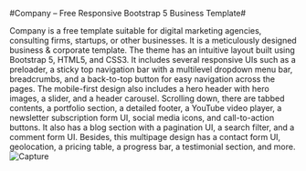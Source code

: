 #Company – Free Responsive Bootstrap 5 Business Template#

Company is a free template suitable for digital marketing agencies, consulting firms, startups, or other businesses. It is a meticulously designed business & corporate template. The theme has an intuitive layout built using Bootstrap 5, HTML5, and CSS3. It includes several responsive UIs such as a preloader, a sticky top navigation bar with a multilevel dropdown menu bar, breadcrumbs, and a back-to-top button for easy navigation across the pages. The mobile-first design also includes a hero header with hero images, a slider, and a header carousel. Scrolling down, there are tabbed contents, a portfolio section, a detailed footer, a YouTube video player, a newsletter subscription form UI, social media icons, and call-to-action buttons. It also has a blog section with a pagination UI, a search filter, and a comment form UI. Besides, this multipage design has a contact form UI, geolocation, a pricing table, a progress bar, a testimonial section, and more.
![Capture](https://github.com/user-attachments/assets/d34dff96-5d8c-48ae-be56-1cbebcb66b4c)
